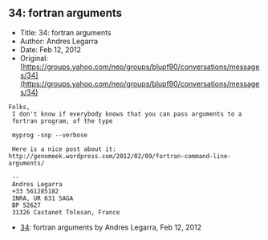 ## 34: fortran arguments

- Title: 34: fortran arguments
- Author: Andres Legarra
- Date: Feb 12, 2012
- Original: [https://groups.yahoo.com/neo/groups/blupf90/conversations/messages/34](https://groups.yahoo.com/neo/groups/blupf90/conversations/messages/34)

```
Folks,
 I don't know if everybody knows that you can pass arguments to a 
 fortran program, of the type

 myprog -snp --verbose

 Here is a nice post about it:
http://genomeek.wordpress.com/2012/02/09/fortran-command-line-arguments/

 -- 
 Andres Legarra
 +33 561285182
 INRA, UR 631 SAGA
 BP 52627
 31326 Castanet Tolosan, France
```

- [34](0034.md): fortran arguments by Andres Legarra, Feb 12, 2012
